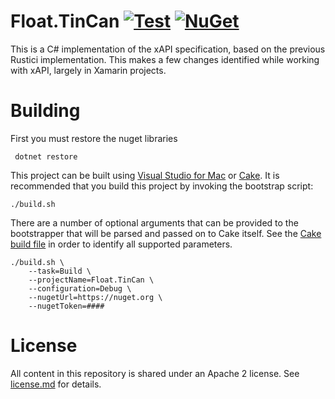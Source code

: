 # Float.TinCan [![Test](https://github.com/gowithfloat/Float.TinCan/actions/workflows/test.yml/badge.svg)](https://github.com/gowithfloat/Float.TinCan/actions/workflows/test.yml) [![NuGet](https://img.shields.io/nuget/v/Float.TinCan)](https://www.nuget.org/packages/Float.TinCan/)

This is a C# implementation of the xAPI specification, based on the previous Rustici implementation. This makes a few changes identified while working with xAPI, largely in Xamarin projects.

# Building

First you must restore the nuget libraries

     dotnet restore

This project can be built using [Visual Studio for Mac](https://visualstudio.microsoft.com/vs/mac/) or [Cake](https://cakebuild.net/). It is recommended that you build this project by invoking the bootstrap script:

    ./build.sh

There are a number of optional arguments that can be provided to the bootstrapper that will be parsed and passed on to Cake itself. See the [Cake build file](./build.cake) in order to identify all supported parameters.

    ./build.sh \
        --task=Build \
        --projectName=Float.TinCan \
        --configuration=Debug \
        --nugetUrl=https://nuget.org \
        --nugetToken=####

# License

All content in this repository is shared under an Apache 2 license. See [license.md](./license.md) for details.
